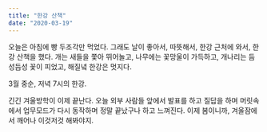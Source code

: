 ```yaml
---
title: "한강 산책"
date: "2020-03-19"
---
```


오늘은 아침에 빵 두조각만 먹었다. 그래도 날이 좋아서, 따뜻해서, 한강 근처에 와서, 한강 산책을 했다. 개는 새들을 쫓아 뛰어놀고, 나무에는 꽃망울이 가득하고, 개나리는 듬성듬성 꽃이 피었고, 해질녘 한강은 멋지다.

3월 중순, 저녁 7시의 한강.

긴긴 겨울방학이 이제 끝난다. 오늘 외부 사람들 앞에서 발표를 하고 질답을 하며 머릿속에서 업무모드가 다시 동작하며 정말 끝났구나 하고 느껴진다.
이제 봄이니까, 겨울잠에서 깨어나 이것저것 해봐야지.
